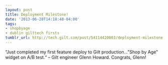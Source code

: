 ```yaml
---
layout: post
title: Deployment Milestone!
date: '2013-06-28T14:18:48-04:00'
tags:
- shopbyage
- dublin gilttech firsts
tumblr_url: http://tech.gilt.com/post/54114420803/deployment-milestone
---
```


“Just completed my first feature deploy to Gilt production…"Shop by Age” widget on A/B test.“ – Gilt engineer Glenn Howard. Congrats, Glenn!
